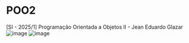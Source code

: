 # POO2
[SI - 2025/1] Programação Orientada a Objetos II - Jean Eduardo Glazar
![image](https://github.com/user-attachments/assets/14c50cca-a25b-4833-ba69-5858de81086f)
![image](https://github.com/user-attachments/assets/8a5b374a-cf01-4a5c-a48b-d8a458f53ea2)
